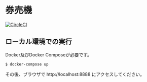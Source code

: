 # 券売機

[![CircleCI](https://circleci.com/gh/newnakashima/ticket-machine.svg?style=svg)](https://circleci.com/gh/newnakashima/ticket-machine)

## ローカル環境での実行

Docker及びDocker Composeが必要です。

```
$ docker-compose up
```

その後、ブラウザで http://localhost:8888 にアクセスしてください。
